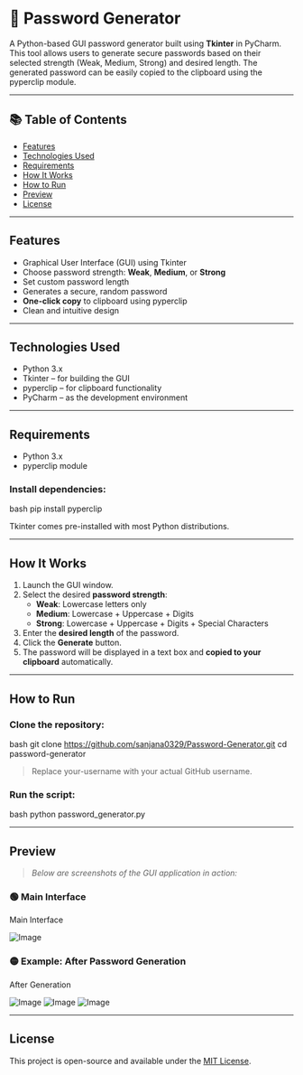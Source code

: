 
# 🔐 Password Generator

A Python-based GUI password generator built using **Tkinter** in PyCharm. This tool allows users to generate secure passwords based on their selected strength (Weak, Medium, Strong) and desired length. The generated password can be easily copied to the clipboard using the pyperclip module.

---
## 📚 Table of Contents

- [Features](#features)
- [Technologies Used](#technologies-used)
- [Requirements](#requirements)
- [How It Works](#how-it-works)
- [How to Run](#how-to-run)
- [Preview](#preview)
- [License](#license)
---

## Features

- Graphical User Interface (GUI) using Tkinter
- Choose password strength: **Weak**, **Medium**, or **Strong**
- Set custom password length
- Generates a secure, random password
- **One-click copy** to clipboard using pyperclip
- Clean and intuitive design

---

## Technologies Used

- Python 3.x
- Tkinter – for building the GUI
- pyperclip – for clipboard functionality
- PyCharm – as the development environment

---

##  Requirements

- Python 3.x
- pyperclip module

### Install dependencies:

bash
pip install pyperclip


Tkinter comes pre-installed with most Python distributions.

---

##  How It Works

1. Launch the GUI window.
2. Select the desired **password strength**:
   - **Weak**: Lowercase letters only
   - **Medium**: Lowercase + Uppercase + Digits
   - **Strong**: Lowercase + Uppercase + Digits + Special Characters
3. Enter the **desired length** of the password.
4. Click the **Generate** button.
5. The password will be displayed in a text box and **copied to your clipboard** automatically.

---

##  How to Run

### Clone the repository:

bash
git clone https://github.com/sanjana0329/Password-Generator.git
cd password-generator


> Replace your-username with your actual GitHub username.

### Run the script:

bash
python password_generator.py


---

##  Preview

> _Below are screenshots of the GUI application in action:_

### 🟢 Main Interface
Main Interface

![Image](https://github.com/user-attachments/assets/5f6a6b93-2cdb-4efa-81b0-f7722c913763)

### 🟡 Example: After Password Generation

After Generation

![Image](https://github.com/user-attachments/assets/09367922-23a7-4e42-a7c5-5467de393c5e)
![Image](https://github.com/user-attachments/assets/7b176b03-1095-4e79-bbf1-5190b6324ca5)
![Image](https://github.com/user-attachments/assets/540db628-4ea8-474f-a4b6-846d94322ece)




---

##  License

This project is open-source and available under the [MIT License](LICENSE).
